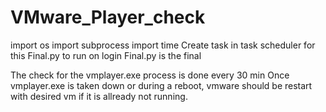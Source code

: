 # VMware_Player_check

import os
import subprocess
import time
Create task in task scheduler for this Final.py to run on login
Final.py is the final

The check for the vmplayer.exe process is done every 30 min
Once vmplayer.exe is taken down or during a reboot, vmware should be restart with desired vm if it is allready not running.

